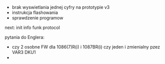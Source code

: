 - brak wyswietlania jednej cyfry na prototypie v3
- instrukcja flashowania
- sprawdzenie programow



next:
init info
funk protocol


pytania do Englera:
- czy 2 osobne FW dla 1086(7)R(i) i 1087BR(i) czy jeden i zmienialny pzez VAR3 DKU1
- 